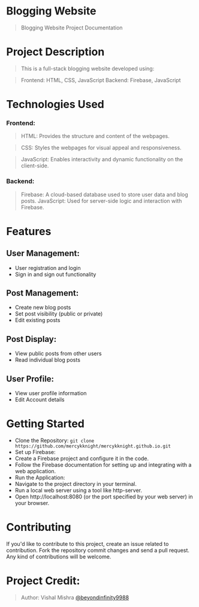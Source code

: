 # Blogging Website

> Blogging Website Project Documentation

# Project Description

> This is a full-stack blogging website developed using:

> Frontend: HTML, CSS, JavaScript
> Backend: Firebase, JavaScript

# Technologies Used

### Frontend:

> HTML: Provides the structure and content of the webpages.

> CSS: Styles the webpages for visual appeal and responsiveness.

> JavaScript: Enables interactivity and dynamic functionality on the client-side.

### Backend:

> Firebase: A cloud-based database used to store user data and blog posts.
> JavaScript: Used for server-side logic and interaction with Firebase.

# Features

## User Management:

- User registration and login
- Sign in and sign out functionality

## Post Management:

- Create new blog posts
- Set post visibility (public or private)
- Edit existing posts

## Post Display:

- View public posts from other users
- Read individual blog posts

## User Profile:

- View user profile information
- Edit Account details

# Getting Started

- Clone the Repository:
  `git clone https://github.com/mercykknight/mercykknight.github.io.git`
- Set up Firebase:
- Create a Firebase project and configure it in the code.
- Follow the Firebase documentation for setting up and integrating with a web application.
- Run the Application:
- Navigate to the project directory in your terminal.
- Run a local web server using a tool like http-server.
- Open http://localhost:8080 (or the port specified by your web server) in your browser.

# Contributing

If you'd like to contribute to this project, create an issue related to contribution.
Fork the repository commit changes and send a pull request.
Any kind of contributions will be welcome.

# Project Credit:

> Author: Vishal Mishra [@beyondinfinity9988](https://github.com/beyondinfinity9988/)
